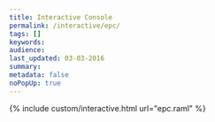 ```yaml
---
title: Interactive Console
permalink: /interactive/epc/
tags: []
keywords: 
audience: 
last_updated: 03-03-2016
summary: 
metadata: false
noPopUp: true
---
```


{%  include custom/interactive.html url="epc.raml" %}